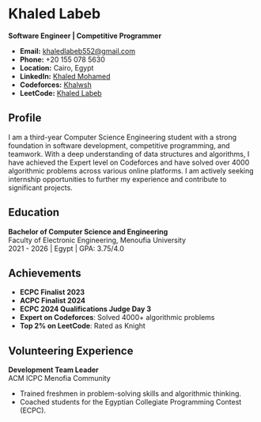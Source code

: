 # Khaled Labeb

**Software Engineer | Competitive Programmer**

- **Email:** [khaledlabeb552@gmail.com](mailto:khaledlabeb552@gmail.com)
- **Phone:** +20 155 078 5630
- **Location:** Cairo, Egypt
- **LinkedIn:** [Khaled Mohamed](https://www.linkedin.com/in/khaled-mohamed-98700a246/)
- **Codeforces:** [Khalwsh](https://codeforces.com/profile/Khalwsh)
- **LeetCode:** [Khaled Labeb](https://leetcode.com/u/khaledlabeb552/)

## Profile

I am a third-year Computer Science Engineering student with a strong foundation in software development, competitive programming, and teamwork. With a deep understanding of data structures and algorithms, I have achieved the Expert level on Codeforces and have solved over 4000 algorithmic problems across various online platforms. I am actively seeking internship opportunities to further my experience and contribute to significant projects.

## Education

**Bachelor of Computer Science and Engineering**  
Faculty of Electronic Engineering, Menoufia University  
2021 - 2026 | Egypt | GPA: 3.75/4.0


## Achievements

- **ECPC Finalist 2023**
- **ACPC Finalist 2024**
- **ECPC 2024 Qualifications Judge Day 3**
- **Expert on Codeforces**: Solved 4000+ algorithmic problems
- **Top 2% on LeetCode**: Rated as Knight

## Volunteering Experience

**Development Team Leader**  
ACM ICPC Menofia Community  
- Trained freshmen in problem-solving skills and algorithmic thinking.
- Coached students for the Egyptian Collegiate Programming Contest (ECPC).
